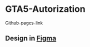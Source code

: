# GTA5-Autorization

[Github-pages-link](https://evgenyleukhin.github.io/gta5-autorization/)

## Design in [Figma](https://figma.com/)

